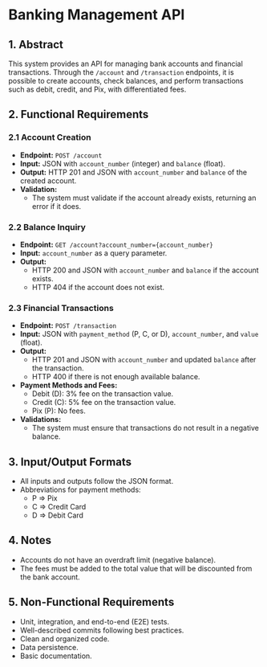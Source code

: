 # Banking Management API

## 1. Abstract

This system provides an API for managing bank accounts and financial transactions. Through the `/account` and `/transaction` endpoints, it is possible to create accounts, check balances, and perform transactions such as debit, credit, and Pix, with differentiated fees.

## 2. Functional Requirements

### 2.1 Account Creation

* **Endpoint:** `POST /account`
* **Input:** JSON with `account_number` (integer) and `balance` (float).
* **Output:** HTTP 201 and JSON with `account_number` and `balance` of the created account.
* **Validation:**
    * The system must validate if the account already exists, returning an error if it does.

### 2.2 Balance Inquiry

* **Endpoint:** `GET /account?account_number={account_number}`
* **Input:** `account_number` as a query parameter.
* **Output:**
    * HTTP 200 and JSON with `account_number` and `balance` if the account exists.
    * HTTP 404 if the account does not exist.

### 2.3 Financial Transactions

* **Endpoint:** `POST /transaction`
* **Input:** JSON with `payment_method` (P, C, or D), `account_number`, and `value` (float).
* **Output:**
    * HTTP 201 and JSON with `account_number` and updated `balance` after the transaction.
    * HTTP 400 if there is not enough available balance.
* **Payment Methods and Fees:**
    * Debit (D): 3% fee on the transaction value.
    * Credit (C): 5% fee on the transaction value.
    * Pix (P): No fees.
* **Validations:**
    * The system must ensure that transactions do not result in a negative balance.

## 3. Input/Output Formats

* All inputs and outputs follow the JSON format.
* Abbreviations for payment methods:
    * P => Pix
    * C => Credit Card
    * D => Debit Card

## 4. Notes

* Accounts do not have an overdraft limit (negative balance).
* The fees must be added to the total value that will be discounted from the bank account.

## 5. Non-Functional Requirements

* Unit, integration, and end-to-end (E2E) tests.
* Well-described commits following best practices.
* Clean and organized code.
* Data persistence.
* Basic documentation.
